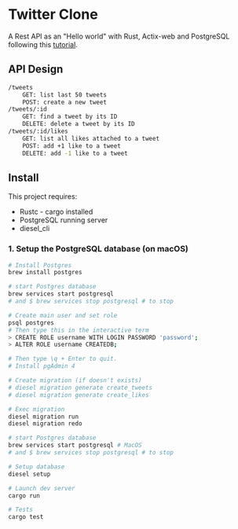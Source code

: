 # Twitter Clone

A Rest API as an "Hello world" with Rust, Actix-web and PostgreSQL following this [tutorial](https://hub.qovery.com/guides/tutorial/create-a-blazingly-fast-api-in-rust-part-1/).

## API Design

```bash
/tweets
    GET: list last 50 tweets
    POST: create a new tweet
/tweets/:id
    GET: find a tweet by its ID
    DELETE: delete a tweet by its ID
/tweets/:id/likes
    GET: list all likes attached to a tweet
    POST: add +1 like to a tweet
    DELETE: add -1 like to a tweet
```

## Install

This project requires:

- Rustc - cargo installed
- PostgreSQL running server
- diesel_cli

### 1. Setup the PostgreSQL database (on macOS)

```bash
# Install Postgres
brew install postgres

# start Postgres database
brew services start postgresql
# and $ brew services stop postgresql # to stop

# Create main user and set role
psql postgres
# Then type this in the interactive term
> CREATE ROLE username WITH LOGIN PASSWORD 'password';
> ALTER ROLE username CREATEDB;

# Then type \q + Enter to quit.
# Install pgAdmin 4

# Create migration (if doesn't exists)
# diesel migration generate create_tweets
# diesel migration generate create_likes

# Exec migration
diesel migration run
diesel migration redo
```

```bash
# start Postgres database
brew services start postgresql # MacOS
# and $ brew services stop postgresql # to stop

# Setup database
diesel setup

# Launch dev server
cargo run

# Tests
cargo test
```
